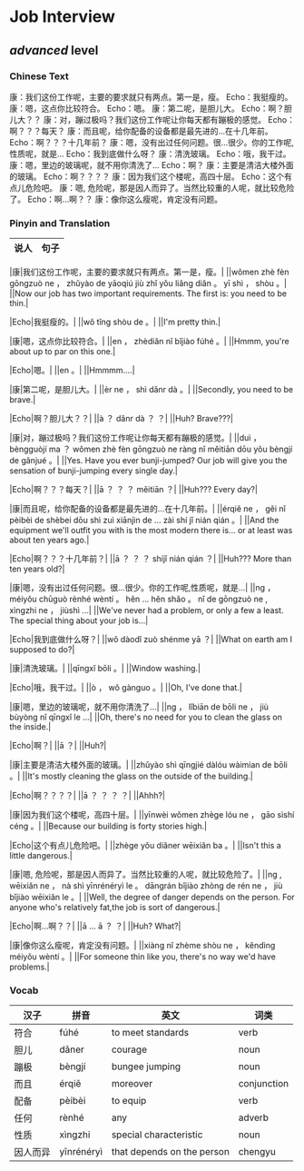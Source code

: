 # Job Interview
## *advanced* level

### Chinese Text
康：我们这份工作呢，主要的要求就只有两点。第一是，瘦。
Echo：我挺瘦的。
康：嗯，这点你比较符合。
Echo：嗯。
康：第二呢，是胆儿大。
Echo：啊？胆儿大？？
康：对，蹦过极吗？我们这份工作呢让你每天都有蹦极的感觉。
Echo：啊？？？每天？
康：而且呢，给你配备的设备都是最先进的...在十几年前。
Echo：啊？？？十几年前？
康：嗯，没有出过任何问题。很...很少。你的工作呢,性质呢，就是...
Echo：我到底做什么呀？
康：清洗玻璃。
Echo：哦，我干过。
康：嗯，里边的玻璃呢，就不用你清洗了...
Echo：啊？
康：主要是清洁大楼外面的玻璃。
Echo：啊？？？？
康：因为我们这个楼呢，高四十层。
Echo：这个有点儿危险吧。
康：嗯, 危险呢，那是因人而异了。当然比较重的人呢，就比较危险了。
Echo：啊...啊？？
康：像你这么瘦呢，肯定没有问题。

### Pinyin and Translation
|说人|句子|
|----|----|

|康|我们这份工作呢，主要的要求就只有两点。第一是，瘦。|
||wǒmen zhè fèn gōngzuò ne ， zhǔyào de yāoqiú jiù zhǐ yǒu liǎng diǎn 。 yī shì ， shòu 。|
||Now our job has two important requirements. The first is: you need to be thin.|

|Echo|我挺瘦的。|
||wǒ tǐng shòu de 。|
||I'm pretty thin.|

|康|嗯，这点你比较符合。|
||en ， zhèdiǎn nǐ bǐjiào fúhé 。|
||Hmmm, you're about up to par on this one.|

|Echo|嗯。|
||en 。|
||Hmmmm....|

|康|第二呢，是胆儿大。|
||èr ne ， shì dǎnr dà 。|
||Secondly, you need to be brave.|

|Echo|啊？胆儿大？？|
||à ？ dǎnr dà ？ ？|
||Huh? Brave???|

|康|对，蹦过极吗？我们这份工作呢让你每天都有蹦极的感觉。|
||duì ， bèngguòjí ma ？ wǒmen zhè fèn gōngzuò ne ràng nǐ měitiān dōu yǒu bèngjí de gǎnjué 。|
||Yes. Have you ever bunji-jumped? Our job will give you the sensation of bunji-jumping every single day.|

|Echo|啊？？？每天？|
||ā ？ ？ ？ měitiān ？|
||Huh??? Every day?|

|康|而且呢，给你配备的设备都是最先进的...在十几年前。|
||érqiě ne ， gěi nǐ pèibèi de shèbei dōu shì zuì xiānjìn de ... zài shí jǐ nián qián 。|
||And the equipment we'll outfit you with is the most modern there is... or at least was about ten years ago.|

|Echo|啊？？？十几年前？|
||ā ？ ？ ？ shíjǐ nián qián ？|
||Huh??? More than ten years old?|

|康|嗯，没有出过任何问题。很...很少。你的工作呢,性质呢，就是...|
||ng ， méiyǒu chūguò rènhé wèntí 。 hěn ... hěn shǎo 。 nǐ de gōngzuò ne , xìngzhi ne ， jiùshì ...|
||We've never had a problem, or only a few a least. The special thing about your job is...|

|Echo|我到底做什么呀？|
||wǒ dàodǐ zuò shénme yā ？|
||What on earth am I supposed to do?|

|康|清洗玻璃。|
||qīngxǐ bōli 。|
||Window washing.|

|Echo|哦，我干过。|
||ò ， wǒ gànguo 。|
||Oh, I've done that.|

|康|嗯，里边的玻璃呢，就不用你清洗了...|
||ng ， lǐbiān de bōli ne ， jiù bùyòng nǐ qīngxǐ le ...|
||Oh, there's no need for you to clean the glass on the inside.|

|Echo|啊？|
||ā ？|
||Huh?|

|康|主要是清洁大楼外面的玻璃。|
||zhǔyào shì qīngjié dàlóu wàimian de bōli 。|
||It's mostly cleaning the glass on the outside of the building.|

|Echo|啊？？？？|
||ā ？ ？ ？ ？|
||Ahhh?|

|康|因为我们这个楼呢，高四十层。|
||yīnwèi wǒmen zhège lóu ne ， gāo sìshí céng 。|
||Because our building is forty stories high.|

|Echo|这个有点儿危险吧。|
||zhège yǒu diǎner wēixiǎn ba 。|
||Isn't this a little dangerous.|

|康|嗯, 危险呢，那是因人而异了。当然比较重的人呢，就比较危险了。|
||ng , wēixiǎn ne ， nà shì yīnrénéryì le 。 dāngrán bǐjiào zhòng de rén ne ， jiù bǐjiào wēixiǎn le 。|
||Well, the degree of danger depends on the person. For anyone who's relatively fat,the job is sort of dangerous.|

|Echo|啊...啊？？|
||ā ... ā ？ ？|
||Huh? What?|

|康|像你这么瘦呢，肯定没有问题。|
||xiàng nǐ zhème shòu ne ， kěndìng méiyǒu wèntí 。|
||For someone thin like you, there's no way we'd have problems.|
### Vocab
|汉子|拼音|英文|词类|
|----|----|----|----|
|符合|fúhé|to meet standards|verb|
|胆儿|dǎner|courage|noun|
|蹦极|bèngjí|bungee jumping|noun|
|而且|érqiě|moreover|conjunction|
|配备|pèibèi|to equip|verb|
|任何|rènhé|any|adverb|
|性质|xìngzhi|special characteristic|noun|
|因人而异|yīnrénéryì|that depends on the person|chengyu|